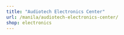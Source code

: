 ```yaml
---
title: "Audiotech Electronics Center"
url: /manila/audiotech-electronics-center/
shop: electronics
---
```

